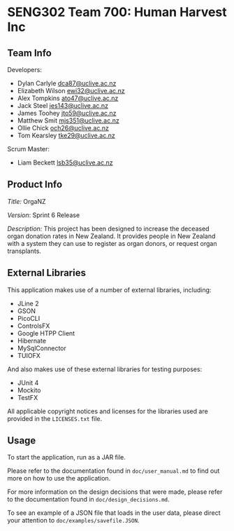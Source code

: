 # SENG302 Team 700: Human Harvest Inc

## Team Info
Developers:
* Dylan Carlyle <dca87@uclive.ac.nz>
* Elizabeth Wilson <ewi32@uclive.ac.nz>
* Alex Tompkins <ato47@uclive.ac.nz>
* Jack Steel <jes143@uclive.ac.nz>
* James Toohey <jto59@uclive.ac.nz>
* Matthew Smit <mjs351@uclive.ac.nz>
* Ollie Chick <och26@uclive.ac.nz>
* Tom Kearsley <tke29@uclive.ac.nz>

Scrum Master:
* Liam Beckett <lsb35@uclive.ac.nz>

## Product Info
*Title:* OrgaNZ

*Version*: Sprint 6 Release

*Description:* This project has been designed to increase the deceased organ donation rates in New Zealand.
It provides people in New Zealand with a system they can use to register as organ donors, or request organ transplants.

## External Libraries

This application makes use of a number of external libraries, including:
* JLine 2
* GSON
* PicoCLI
* ControlsFX
* Google HTPP Client
* Hibernate
* MySqlConnector
* TUIOFX

And also makes use of these external libraries for testing purposes:
* JUnit 4
* Mockito
* TestFX

All applicable copyright notices and licenses for the libraries used are provided in the `LICENSES.txt` file.

## Usage

To start the application, run as a JAR file.

Please refer to the documentation found in `doc/user_manual.md` to find out more on how to use the application.

For more information on the design decisions that were made, please refer to the documentation found in
`doc/design_decisions.md`.

To see an example of a JSON file that loads in the user data, please direct your attention to
`doc/examples/savefile.JSON`.

